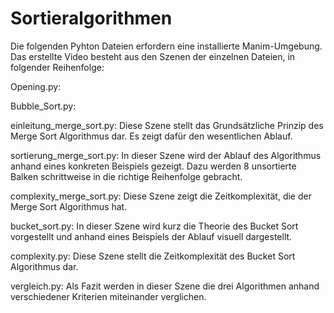 # Sortieralgorithmen
Die folgenden Pyhton Dateien erfordern eine installierte Manim-Umgebung.
Das erstellte Video besteht aus den Szenen der einzelnen Dateien, in folgender Reihenfolge:

Opening.py:


Bubble_Sort.py:


einleitung_merge_sort.py:
Diese Szene stellt das Grundsätzliche Prinzip des Merge Sort Algorithmus dar.
Es zeigt dafür den wesentlichen Ablauf.

sortierung_merge_sort.py:
In dieser Szene wird der Ablauf des Algorithmus anhand eines konkreten Beispiels gezeigt.
Dazu werden 8 unsortierte Balken schrittweise in die richtige Reihenfolge gebracht.


complexity_merge_sort.py:
Diese Szene zeigt die Zeitkomplexität, die der Merge Sort Algorithmus hat.

bucket_sort.py: In dieser Szene wird kurz die Theorie des Bucket Sort vorgestellt und anhand eines Beispiels der Ablauf visuell dargestellt.


complexity.py:
Diese Szene stellt die Zeitkomplexität des Bucket Sort Algorithmus dar.

vergleich.py:
Als Fazit werden in dieser Szene die drei Algorithmen anhand verschiedener Kriterien miteinander verglichen.
